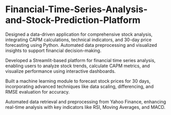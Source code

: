 # Financial-Time-Series-Analysis-and-Stock-Prediction-Platform
Designed a data-driven application for comprehensive stock analysis, integrating CAPM calculations, technical indicators, and 30-day price forecasting using Python. Automated data preprocessing and visualized insights to support financial decision-making.

Developed a Streamlit-based platform for financial time series analysis, enabling users to analyze stock trends, calculate CAPM metrics, and visualize performance using interactive dashboards.

Built a machine learning module to forecast stock prices for 30 days, incorporating advanced techniques like data scaling, differencing, and RMSE evaluation for accuracy.

Automated data retrieval and preprocessing from Yahoo Finance, enhancing real-time analysis with key indicators like RSI, Moving Averages, and MACD.
